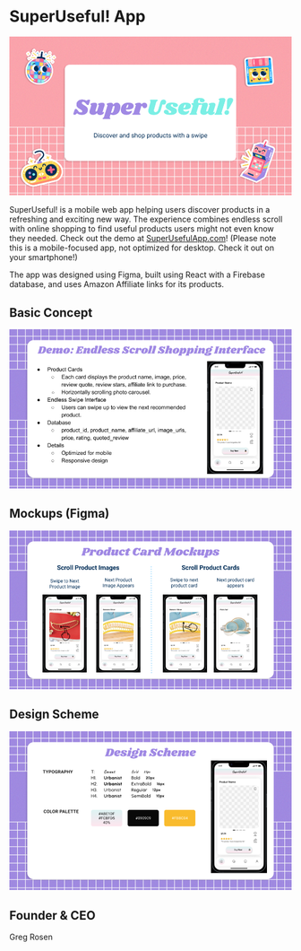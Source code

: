 # SuperUseful! App

<img src="https://raw.githubusercontent.com/gregrosen/AI-Product-Portfolio/master/SuperUseful_Mobile_App/Images/Main_page.png" alt="Image Description" width="700" />

SuperUseful! is a mobile web app helping users discover products in a refreshing and exciting new way. The experience combines endless scroll with online shopping to find useful products users might not even know they needed. Check out the demo at [SuperUsefulApp.com](https://superusefulapp.com)! (Please note this is a mobile-focused app, not optimized for desktop. Check it out on your smartphone!)

The app was designed using Figma, built using React with a Firebase database, and uses Amazon Affiliate links for its products.

## Basic Concept

<img src="https://raw.githubusercontent.com/gregrosen/AI-Product-Portfolio/master/SuperUseful_Mobile_App/Images/Demo_page.png" alt="Image Description" width="700" />

## Mockups (Figma)

<img src="https://raw.githubusercontent.com/gregrosen/AI-Product-Portfolio/master/SuperUseful_Mobile_App/Images/Product_mockups.png" alt="Image Description" width="700" />


## Design Scheme

<img src="https://raw.githubusercontent.com/gregrosen/AI-Product-Portfolio/master/SuperUseful_Mobile_App/Images/Design_scheme.png" alt="Image Description" width="700" />

## Founder & CEO

Greg Rosen

